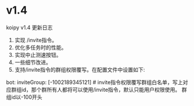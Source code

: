 # v1.4

koipy v1.4 更新日志

1. 实现 /invite指令。
2. 优化多任务时的性能。
3. 实现中止测速按钮。
4. 一些细节改进。
5. 支持/invite指令的群组权限覆写。在配置文件中设置如下:

bot: inviteGroup: \[-1002189345121] # invite指令权限覆写群组白名单，写上对应群组id，那个群所有人都将可以使用/invite指令，默认只能用户权限使用。 群组id以-100开头
